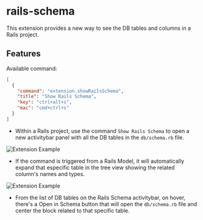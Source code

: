 # rails-schema

This extension provides a new way to see the DB tables and columns in a Rails project.

## Features

Available command:

```json
[
  {
    "command": "extension.showRailsSchema",
    "title": "Show Rails Schema",
    "key": "ctrl+alt+s",
    "mac": "cmd+ctrl+s"
  }
]
```

- Within a Rails project, use the command `Show Rails Schema` to open a new activitybar panel with all the DB tables in the `db/schema.rb` file.

![Extension Example](https://github.com/tavo/vscode-rails-schema-extension/raw/master/public/rails-schema-command.png)

- If the command is triggered from a Rails Model, it will automatically expand that especific table in the tree view showing the related column's names and types.

![Extension Example](https://github.com/tavo/vscode-rails-schema-extension/raw/master/public/rails-schema-activitybar.png)

- From the list of DB tables on the Rails Schema activitybar, on hover, there's a Open in Schema button that will open the `db/schema.rb` file and center the block related to that specific table.
